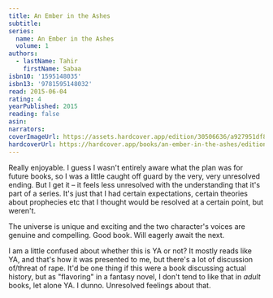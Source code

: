 ```yaml
---
title: An Ember in the Ashes
subtitle:
series:
  name: An Ember in the Ashes
  volume: 1
authors:
  - lastName: Tahir
    firstName: Sabaa
isbn10: '1595148035'
isbn13: '9781595148032'
read: 2015-06-04
rating: 4
yearPublished: 2015
reading: false
asin:
narrators:
coverImageUrl: https://assets.hardcover.app/edition/30506636/a927951df8ae0f58ae9c16ad81bd708168099e22.jpeg
hardcoverUrl: https://hardcover.app/books/an-ember-in-the-ashes/editions/30402254
---
```


Really enjoyable. I guess I wasn't entirely aware what the plan was for future books, so I was a little caught off guard by the very, very unresolved ending. But I get it – it feels less unresolved with the understanding that it's part of a series. It's just that I had certain expectations, certain theories about prophecies etc that I thought would be resolved at a certain point, but weren't.

The universe is unique and exciting and the two character's voices are genuine and compelling. Good book. Will eagerly await the next.

I am a little confused about whether this is YA or not? It mostly reads like YA, and that's how it was presented to me, but there's a lot of discussion of/threat of rape. It'd be one thing if this were a book discussing actual history, but as "flavoring" in a fantasy novel, I don't tend to like that in _adult_ books, let alone YA. I dunno. Unresolved feelings about that.
